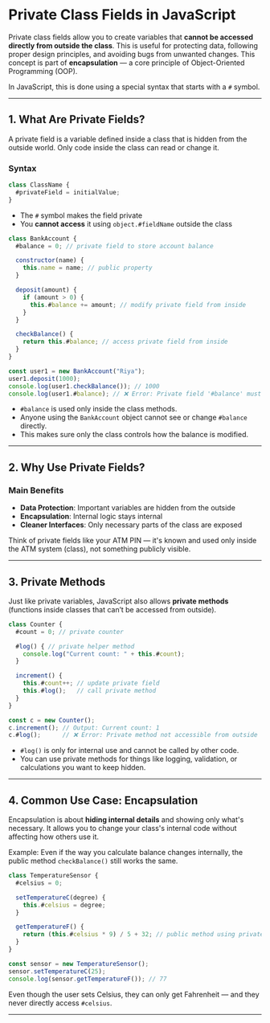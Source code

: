 # Private Class Fields in JavaScript

Private class fields allow you to create variables that **cannot be accessed directly from outside the class**. This is useful for protecting data, following proper design principles, and avoiding bugs from unwanted changes. This concept is part of **encapsulation** — a core principle of Object-Oriented Programming (OOP).

In JavaScript, this is done using a special syntax that starts with a `#` symbol.

---

## 1. What Are Private Fields?

A private field is a variable defined inside a class that is hidden from the outside world. Only code inside the class can read or change it.

### Syntax

```js
class ClassName {
  #privateField = initialValue;
}
```

* The `#` symbol makes the field private
* You **cannot access** it using `object.#fieldName` outside the class

```js
class BankAccount {
  #balance = 0; // private field to store account balance

  constructor(name) {
    this.name = name; // public property
  }

  deposit(amount) {
    if (amount > 0) {
      this.#balance += amount; // modify private field from inside
    }
  }

  checkBalance() {
    return this.#balance; // access private field from inside
  }
}

const user1 = new BankAccount("Riya");
user1.deposit(1000);
console.log(user1.checkBalance()); // 1000
console.log(user1.#balance); // ❌ Error: Private field '#balance' must be declared in an enclosing class
```

* `#balance` is used only inside the class methods.
* Anyone using the `BankAccount` object cannot see or change `#balance` directly.
* This makes sure only the class controls how the balance is modified.

---

## 2. Why Use Private Fields?

### Main Benefits

* **Data Protection**: Important variables are hidden from the outside
* **Encapsulation**: Internal logic stays internal
* **Cleaner Interfaces**: Only necessary parts of the class are exposed

Think of private fields like your ATM PIN — it's known and used only inside the ATM system (class), not something publicly visible.

---

## 3. Private Methods

Just like private variables, JavaScript also allows **private methods** (functions inside classes that can’t be accessed from outside).

```js
class Counter {
  #count = 0; // private counter

  #log() { // private helper method
    console.log("Current count: " + this.#count);
  }

  increment() {
    this.#count++; // update private field
    this.#log();   // call private method
  }
}

const c = new Counter();
c.increment(); // Output: Current count: 1
c.#log();      // ❌ Error: Private method not accessible from outside
```

* `#log()` is only for internal use and cannot be called by other code.
* You can use private methods for things like logging, validation, or calculations you want to keep hidden.

---

## 4. Common Use Case: Encapsulation

Encapsulation is about **hiding internal details** and showing only what's necessary. It allows you to change your class's internal code without affecting how others use it.

Example: Even if the way you calculate balance changes internally, the public method `checkBalance()` still works the same.

```js
class TemperatureSensor {
  #celsius = 0;

  setTemperatureC(degree) {
    this.#celsius = degree;
  }

  getTemperatureF() {
    return (this.#celsius * 9) / 5 + 32; // public method using private field
  }
}

const sensor = new TemperatureSensor();
sensor.setTemperatureC(25);
console.log(sensor.getTemperatureF()); // 77
```

Even though the user sets Celsius, they can only get Fahrenheit — and they never directly access `#celsius`.

---

